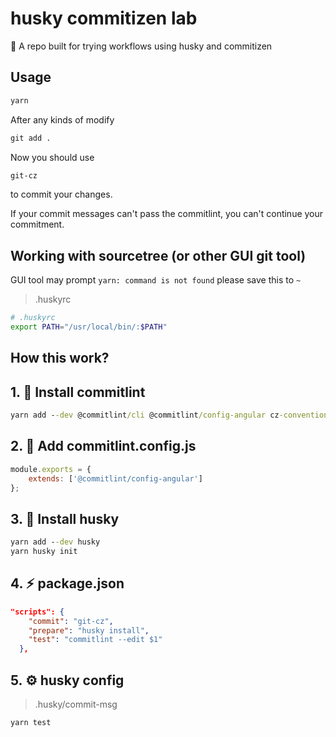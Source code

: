 # husky commitizen lab

🧪 A repo built for trying workflows using husky and commitizen

## Usage
```cmd
yarn
```

After any kinds of modify
```cmd
git add .
```
Now you should use
```cmd
git-cz
``` 
to commit your changes.

If your commit messages can't pass the commitlint, you can't continue your commitment.

## Working with sourcetree (or other GUI git tool)

GUI tool may prompt `yarn: command is not found`
please save this to `~`
> .huskyrc
```bash
# .huskyrc
export PATH="/usr/local/bin/:$PATH"
```

## How this work?

## 1. 🦾 Install commitlint

```cmd
yarn add --dev @commitlint/cli @commitlint/config-angular cz-conventional-changelog
```

## 2. 📃 Add commitlint.config.js
```js
module.exports = {
    extends: ['@commitlint/config-angular']
};
```

## 3. 🐶 Install husky

```cmd
yarn add --dev husky
yarn husky init
```

## 4. ⚡️ package.json

```json
"scripts": {
    "commit": "git-cz",
    "prepare": "husky install",
    "test": "commitlint --edit $1"
  },
```

## 5. ⚙️ husky config
> .husky/commit-msg
```bash
yarn test
```
